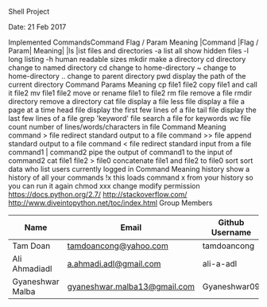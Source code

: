 
Shell Project

Date: 21 Feb 2017

Implemented CommandsCommand	Flag / Param	Meaning
|Command	|Flag / Param|	Meaning|
|ls |ist files and directories
-a	list all show hidden files
-l	long listing
-h	human readable sizes
mkdir		make a directory
cd	directory	change to named directory
cd		change to home-directory
~	change to home-directory
..	change to parent directory
pwd		display the path of the current directory
Command	Params	Meaning
cp	file1 file2	copy file1 and call it file2
mv	file1 file2	move or rename file1 to file2
rm	file	remove a file
rmdir	directory	remove a directory
cat	file	display a file
less	file	display a file a page at a time
head	file	display the first few lines of a file
tail	file	display the last few lines of a file
grep	'keyword' file	search a file for keywords
wc	file	count number of lines/words/characters in file
Command	Meaning
command > file	redirect standard output to a file
command >> file	append standard output to a file
command < file	redirect standard input from a file
command1 | command2	pipe the output of command1 to the input of command2
cat file1 file2 > file0	concatenate file1 and file2 to file0
sort	sort data
who	list users currently logged in
Command	Meaning
history	show a history of all your commands
!x	this loads command x from your history so you can run it again
chmod xxx	change modify permission
https://docs.python.org/2.7/
http://stackoverflow.com/
http://www.diveintopython.net/toc/index.html
Group Members

| Name     | Email   | Github Username |
|----------|---------|-----------------|
| Tam Doan   |  tamdoancong@yahoo.com | tamdoancong |
| Ali Ahmadiadl   | a.ahmadi.adl@gmail.com | ali-a-adl  |
| Gyaneshwar Malba   | gyaneshwar.malba13@gmail.com | Gyaneshwar09  |
